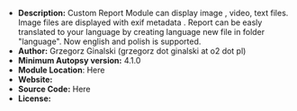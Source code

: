 - __Description:__ Custom Report Module can display image , video, text files. Image files are displayed with exif metadata .
Report can be easly translated to your language by creating language new file in folder "language". Now english and polish is supported.
- __Author:__ Grzegorz Ginalski (grzegorz dot ginalski at o2 dot pl)
- __Minimum Autopsy version:__ 4.1.0
- __Module Location__: Here
- __Website:__ 
- __Source Code:__ Here 
- __License:__  
